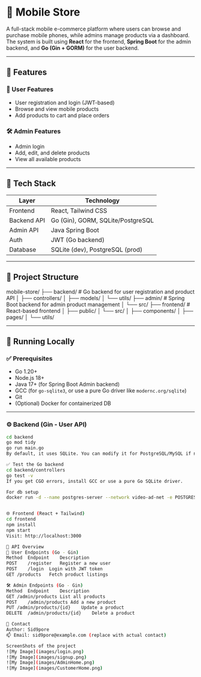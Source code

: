 # 📱 Mobile Store

A full-stack mobile e-commerce platform where users can browse and purchase mobile phones, while admins manage products via a dashboard. The system is built using **React** for the frontend, **Spring Boot** for the admin backend, and **Go (Gin + GORM)** for the user backend.

---

## 🚀 Features

### 👤 User Features
- User registration and login (JWT-based)
- Browse and view mobile products
- Add products to cart and place orders

### 🛠️ Admin Features
- Admin login
- Add, edit, and delete products
- View all available products

---

## 🧱 Tech Stack

| Layer       | Technology                     |
|-------------|---------------------------------|
| Frontend    | React, Tailwind CSS             |
| Backend API | Go (Gin), GORM, SQLite/PostgreSQL |
| Admin API   | Java Spring Boot                |
| Auth        | JWT (Go backend)                |
| Database    | SQLite (dev), PostgreSQL (prod) |

---

## 📂 Project Structure

mobile-store/
├── backend/ # Go backend for user registration and product API
│ ├── controllers/
│ ├── models/
│ └── utils/
├── admin/ # Spring Boot backend for admin product management
│ └── src/
├── frontend/ # React-based frontend
│ ├── public/
│ └── src/
│ ├── components/
│ ├── pages/
│ └── utils/

---

## 🧪 Running Locally

### ✅ Prerequisites

- Go 1.20+
- Node.js 18+
- Java 17+ (for Spring Boot Admin backend)
- GCC (for `go-sqlite3`, or use a pure Go driver like `modernc.org/sqlite`)
- Git
- (Optional) Docker for containerized DB

---

### ⚙️ Backend (Gin - User API)

```bash
cd backend
go mod tidy
go run main.go
By default, it uses SQLite. You can modify it for PostgreSQL/MySQL if needed.

✅ Test the Go backend
cd backend/controllers
go test -v
If you get CGO errors, install GCC or use a pure Go SQLite driver.

For db setup 
docker run -d --name postgres-server --network video-ad-net -e POSTGRES_USER=admin -e POSTGRES_PASSWORD=myNewP@ssw0rd -e POSTGRES_DB=mobileAppStore -v "%cd%\db:/docker-entrypoint-initdb.d" -p 8084:5432 postgres


🌐 Frontend (React + Tailwind)
cd frontend
npm install
npm start
Visit: http://localhost:3000

🔌 API Overview
🧑 User Endpoints (Go - Gin)
Method	Endpoint	Description
POST	/register	Register a new user
POST	/login	Login with JWT token
GET	/products	Fetch product listings

🛠️ Admin Endpoints (Go - Gin)
Method	Endpoint	Description
GET	/admin/products	List all products
POST	/admin/products	Add a new product
PUT	/admin/products/{id}	Update a product
DELETE	/admin/products/{id}	Delete a product

📧 Contact
Author: Sid9pore
📫 Email: sid9pore@example.com (replace with actual contact)

ScreenShots of the project 
![My Image](images/login.png)
![My Image](images/signup.png)
![My Image](images/AdminHome.png)
![My Image](images/CustomerHome.png)

